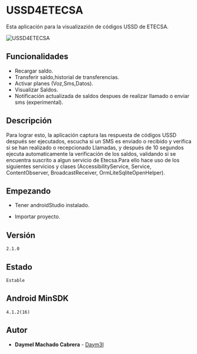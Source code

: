 # USSD4ETECSA

 Esta aplicación para la visualizazión de códigos USSD de ETECSA.

![USSD4ETECSA](https://github.com/Daym3l/USSD4ETECSA/blob/master/sample_img/sample.png)

## Funcionalidades

* Recargar saldo.
* Transferir saldo,historial de transferencias.
* Activar planes (Voz,Sms,Datos).
* Visualizar Saldos.
* Notificación actualizada de saldos despues de realizar llamado o enviar sms (experimental).

## Descripción

Para lograr esto, la aplicación captura las respuesta de códigos USSD después ser ejecutados, escucha si un SMS es enviado o recibido y verifica si se han realizado o recepcionado Llamadas, y después de 10 segundos ejecuta automaticamente la verificación de los saldos, validando si se encuentra suscrito a algun servicio de Etecsa.Para ello hace uso de los siguientes servicios y clases (AccessibilityService, Service, ContentObserver, BroadcastReceiver, OrmLiteSqliteOpenHelper).

## Empezando

* Tener androidStudio instalado.

* Importar proyecto.

## Versión
```2.1.0```

## Estado
```Estable```

## Android MinSDK
`4.1.2(16)`

## Autor

* **Daymel Machado Cabrera** - [Daym3l](https://github.com/Daym3l)
